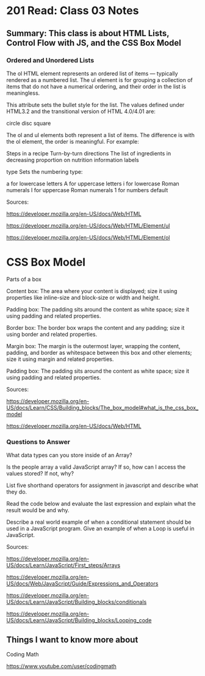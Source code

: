 # 201 Read: Class 03 Notes

## Summary: This class is about HTML Lists, Control Flow with JS, and the CSS Box Model

### Ordered and Unordered Lists

The ol HTML element represents an ordered list of items — typically rendered as a numbered list.
The ul element is for grouping a collection of items that do not have a numerical ordering, and their order in the list is meaningless.

This attribute sets the bullet style for the list. The values defined under HTML3.2 and the transitional version of HTML 4.0/4.01 are:

circle
disc
square

The ol and ul elements both represent a list of items. The difference is with the ol element, the order is meaningful. For example:

Steps in a recipe
Turn-by-turn directions
The list of ingredients in decreasing proportion on nutrition information labels

type
Sets the numbering type:

a for lowercase letters
A for uppercase letters
i for lowercase Roman numerals
I for uppercase Roman numerals
1 for numbers default

Sources:

<https://developer.mozilla.org/en-US/docs/Web/HTML>

<https://developer.mozilla.org/en-US/docs/Web/HTML/Element/ul>

<https://developer.mozilla.org/en-US/docs/Web/HTML/Element/ol>

# CSS Box Model

Parts of a box

Content box: The area where your content is displayed; size it using properties like inline-size and block-size or width and height.

Padding box: The padding sits around the content as white space; size it using padding and related properties.

Border box: The border box wraps the content and any padding; size it using border and related properties.

Margin box: The margin is the outermost layer, wrapping the content, padding, and border as whitespace between this box and other elements; size it using margin and related properties.

Padding box: The padding sits around the content as white space; size it using padding and related properties.

Sources:

<https://developer.mozilla.org/en-US/docs/Learn/CSS/Building_blocks/The_box_model#what_is_the_css_box_model>

<https://developer.mozilla.org/en-US/docs/Web/HTML>

### Questions to Answer

What data types can you store inside of an Array?

Is the people array a valid JavaScript array? If so, how can I access the values stored? If not, why?

List five shorthand operators for assignment in javascript and describe what they do.

Read the code below and evaluate the last expression and explain what the result would be and why.

Describe a real world example of when a conditional statement should be used in a JavaScript program.
Give an example of when a Loop is useful in JavaScript.

Sources:

<https://developer.mozilla.org/en-US/docs/Learn/JavaScript/First_steps/Arrays>

<https://developer.mozilla.org/en-US/docs/Web/JavaScript/Guide/Expressions_and_Operators>

<https://developer.mozilla.org/en-US/docs/Learn/JavaScript/Building_blocks/conditionals>

<https://developer.mozilla.org/en-US/docs/Learn/JavaScript/Building_blocks/Looping_code>

## Things I want to know more about

Coding Math

<https://www.youtube.com/user/codingmath>
